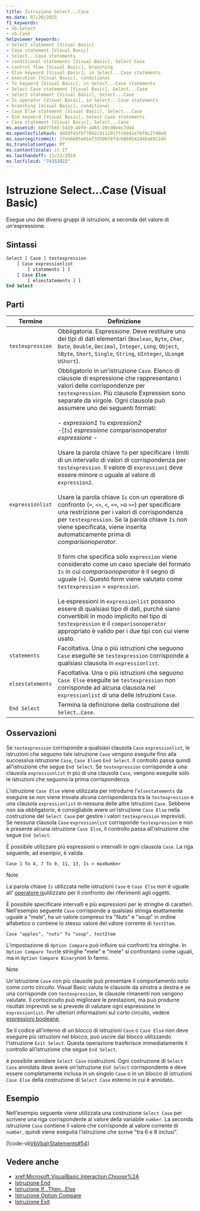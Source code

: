 ```yaml
---
title: Istruzione Select...Case
ms.date: 07/20/2015
f1_keywords:
- vb.Select
- vb.Case
helpviewer_keywords:
- Select statement [Visual Basic]
- Case statement [Visual Basic]
- Select...Case statements
- conditional statements [Visual Basic], Select Case
- control flow [Visual Basic], branching
- Else keyword [Visual Basic], in Select...Case statements
- execution [Visual Basic], conditional
- To keyword [Visual Basic], in Select...Case statements
- Select Case statement [Visual Basic], Select...Case
- Select statement [Visual Basic], Select...Case
- Is operator [Visual Basic], in Select...Case statements
- branching [Visual Basic], conditional
- Case Else statement [Visual Basic], Select...Case
- End keyword [Visual Basic], Select Case statements
- Case statement [Visual Basic], Select...Case
ms.assetid: 68877b65-5419-4bf0-a465-20cd0e4c7d44
ms.openlocfilehash: 4dddfe5fbf7092c911291ffc6841e76f8c2748e9
ms.sourcegitcommit: 17ee6605e01ef32506f8fdc686954244ba6911de
ms.translationtype: MT
ms.contentlocale: it-IT
ms.lasthandoff: 11/22/2019
ms.locfileid: "74352822"
---
```

# <a name="selectcase-statement-visual-basic"></a>Istruzione Select...Case (Visual Basic)
Esegue uno dei diversi gruppi di istruzioni, a seconda del valore di un'espressione.  
  
## <a name="syntax"></a>Sintassi  
  
```vb  
Select [ Case ] testexpression  
    [ Case expressionlist  
        [ statements ] ]  
    [ Case Else  
        [ elsestatements ] ]  
End Select  
```  
  
## <a name="parts"></a>Parti  
  
|Termine|Definizione|  
|---|---|  
|`testexpression`|Obbligatoria. Espressione. Deve restituire uno dei tipi di dati elementari (`Boolean`, `Byte`, `Char`, `Date`, `Double`, `Decimal`, `Integer`, `Long`, `Object`, `SByte`, `Short`, `Single`, `String`, `UInteger`, `ULong`e `UShort`).|  
|`expressionlist`|Obbligatorio in un'istruzione `Case`. Elenco di clausole di espressione che rappresentano i valori delle corrispondenze per `testexpression`. Più clausole Expression sono separate da virgole. Ogni clausola può assumere uno dei seguenti formati:<br /><br /> -   *expression1* `To` *expression2*<br />-[`Is`] *espressione* comparisonoperator<br />*espressione* -   <br /><br /> Usare la parola chiave `To` per specificare i limiti di un intervallo di valori di corrispondenza per `testexpression`. Il valore di `expression1` deve essere minore o uguale al valore di `expression2`.<br /><br /> Usare la parola chiave `Is` con un operatore di confronto (`=`, `<>`, `<`, `<=`, `>`o `>=`) per specificare una restrizione per i valori di corrispondenza per `testexpression`. Se la parola chiave `Is` non viene specificata, viene inserita automaticamente prima di *comparisonoperator*.<br /><br /> Il form che specifica solo `expression` viene considerato come un caso speciale del formato `Is` in cui *comparisonoperator* è il segno di uguale (`=`). Questo form viene valutato come `testexpression` = `expression`.<br /><br /> Le espressioni in `expressionlist` possono essere di qualsiasi tipo di dati, purché siano convertibili in modo implicito nel tipo di `testexpression` e il `comparisonoperator` appropriato è valido per i due tipi con cui viene usato.|  
|`statements`|Facoltativa. Una o più istruzioni che seguono `Case` eseguite se `testexpression` corrisponde a qualsiasi clausola in `expressionlist`.|  
|`elsestatements`|Facoltativa. Una o più istruzioni che seguono `Case Else` eseguite se `testexpression` non corrisponde ad alcuna clausola nel `expressionlist` di una delle istruzioni `Case`.|  
|`End Select`|Termina la definizione della costruzione del `Select`...`Case`.|  
  
## <a name="remarks"></a>Osservazioni  
 Se `testexpression` corrisponde a qualsiasi clausola `Case` `expressionlist`, le istruzioni che seguono tale istruzione `Case` vengono eseguite fino alla successiva istruzione `Case`, `Case Else`o `End Select`. Il controllo passa quindi all'istruzione che segue `End Select`. Se `testexpression` corrisponde a una clausola `expressionlist` in più di una clausola `Case`, vengono eseguite solo le istruzioni che seguono la prima corrispondenza.  
  
 L'istruzione `Case Else` viene utilizzata per introdurre l'`elsestatements` da eseguire se non viene trovata alcuna corrispondenza tra la `testexpression` e una clausola `expressionlist` in nessuna delle altre istruzioni `Case`. Sebbene non sia obbligatorio, è consigliabile avere un'istruzione `Case Else` nella costruzione del `Select Case` per gestire i valori `testexpression` imprevisti. Se nessuna clausola `Case` `expressionlist` corrisponde `testexpression` e non è presente alcuna istruzione `Case Else`, il controllo passa all'istruzione che segue `End Select`.  
  
 È possibile utilizzare più espressioni o intervalli in ogni clausola `Case`. La riga seguente, ad esempio, è valida.  
  
 `Case 1 To 4, 7 To 9, 11, 13, Is > maxNumber`  
  
> [!NOTE]
> La parola chiave `Is` utilizzata nelle istruzioni `Case` e `Case Else` non è uguale all' [operatore is](../../../visual-basic/language-reference/operators/is-operator.md)utilizzato per il confronto dei riferimenti agli oggetti.  
  
 È possibile specificare intervalli e più espressioni per le stringhe di caratteri. Nell'esempio seguente `Case` corrisponde a qualsiasi stringa esattamente uguale a "mele", ha un valore compreso tra "Nuts" e "soup" in ordine alfabetico o contiene lo stesso valore del valore corrente di `testItem`.  
  
 `Case "apples", "nuts" To "soup", testItem`  
  
 L'impostazione di `Option Compare` può influire sui confronti tra stringhe. In `Option Compare Text`le stringhe "mele" e "mele" si confrontano come uguali, ma in `Option Compare Binary`non lo fanno.  
  
> [!NOTE]
> Un'istruzione `Case` con più clausole può presentare il comportamento noto come *corto circuito*. Visual Basic valuta le clausole da sinistra a destra e se una corrisponde con `testexpression`, le clausole rimanenti non vengono valutate. Il cortocircuito può migliorare le prestazioni, ma può produrre risultati imprevisti se si prevede di valutare ogni espressione in `expressionlist`. Per ulteriori informazioni sul corto circuito, vedere [espressioni booleane](../../../visual-basic/programming-guide/language-features/operators-and-expressions/boolean-expressions.md).  
  
 Se il codice all'interno di un blocco di istruzioni `Case` o `Case Else` non deve eseguire più istruzioni nel blocco, può uscire dal blocco utilizzando l'istruzione `Exit Select`. Questa operazione trasferisce immediatamente il controllo all'istruzione che segue `End Select`.  
  
 è possibile annidare `Select Case` costruzioni. Ogni costruzione di `Select Case` annidata deve avere un'istruzione `End Select` corrispondente e deve essere completamente inclusa in un singolo `Case` o in un blocco di istruzioni `Case Else` della costruzione di `Select Case` esterno in cui è annidato.  
  
## <a name="example"></a>Esempio  
 Nell'esempio seguente viene utilizzata una costruzione `Select Case` per scrivere una riga corrispondente al valore della variabile `number`. La seconda istruzione `Case` contiene il valore che corrisponde al valore corrente di `number`, quindi viene eseguita l'istruzione che scrive "tra 6 e 8 inclusi".  
  
 [!code-vb[VbVbalrStatements#54](~/samples/snippets/visualbasic/VS_Snippets_VBCSharp/VbVbalrStatements/VB/Class1.vb#54)]  
  
## <a name="see-also"></a>Vedere anche

- <xref:Microsoft.VisualBasic.Interaction.Choose%2A>
- [Istruzione End](../../../visual-basic/language-reference/statements/end-statement.md)
- [Istruzione If...Then...Else](../../../visual-basic/language-reference/statements/if-then-else-statement.md)
- [Istruzione Option Compare](../../../visual-basic/language-reference/statements/option-compare-statement.md)
- [Istruzione Exit](../../../visual-basic/language-reference/statements/exit-statement.md)
